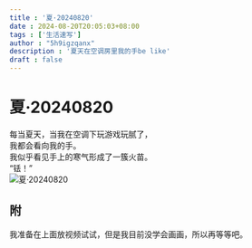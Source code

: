 ```yaml
---
title : '夏·20240820'
date : 2024-08-20T20:05:03+08:00
tags : ['生活速写']
author : "5h9igzqanx"
description : '夏天在空调房里我的手be like'
draft : false
---
```


# 夏·20240820

每当夏天，当我在空调下玩游戏玩腻了，  
我都会看向我的手。  
我似乎看见手上的寒气形成了一簇火苗。  
“铥！”  
![夏·20240820](https://5h9igzqanx.github.io/TRDWBST-media/picture/blog/contentRes/2024082001-01.png)

## 附

我准备在上面放视频试试，但是我目前没学会画画，所以再等等吧。  
